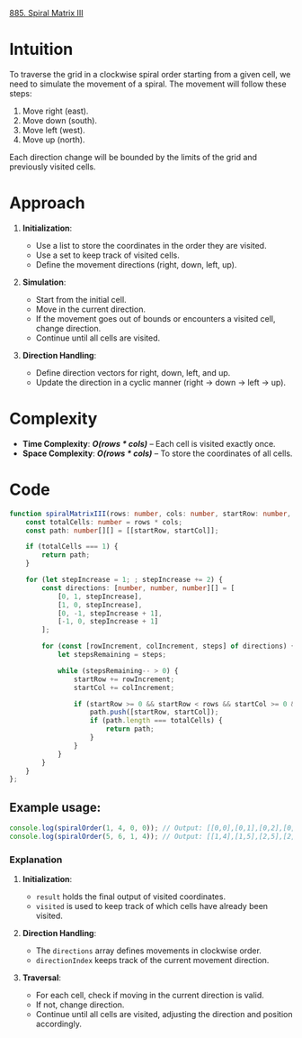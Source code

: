 [885. Spiral Matrix III](https://leetcode.com/problems/spiral-matrix-iii/)

# Intuition

To traverse the grid in a clockwise spiral order starting from a given cell, we need to simulate the movement of a spiral. The movement will follow these steps:
1. Move right (east).
2. Move down (south).
3. Move left (west).
4. Move up (north).

Each direction change will be bounded by the limits of the grid and previously visited cells.

# Approach

1. **Initialization**:
   - Use a list to store the coordinates in the order they are visited.
   - Use a set to keep track of visited cells.
   - Define the movement directions (right, down, left, up).

2. **Simulation**:
   - Start from the initial cell.
   - Move in the current direction.
   - If the movement goes out of bounds or encounters a visited cell, change direction.
   - Continue until all cells are visited.

3. **Direction Handling**:
   - Define direction vectors for right, down, left, and up.
   - Update the direction in a cyclic manner (right → down → left → up).

# Complexity

- **Time Complexity**: ***O(rows * cols)*** – Each cell is visited exactly once.
- **Space Complexity**: ***O(rows * cols)*** – To store the coordinates of all cells.

# Code

```typescript
function spiralMatrixIII(rows: number, cols: number, startRow: number, startCol: number): number[][] {
    const totalCells: number = rows * cols;
    const path: number[][] = [[startRow, startCol]];

    if (totalCells === 1) {
        return path;
    }

    for (let stepIncrease = 1; ; stepIncrease += 2) {
        const directions: [number, number, number][] = [
            [0, 1, stepIncrease],
            [1, 0, stepIncrease],
            [0, -1, stepIncrease + 1],
            [-1, 0, stepIncrease + 1]
        ];

        for (const [rowIncrement, colIncrement, steps] of directions) {
            let stepsRemaining = steps;

            while (stepsRemaining-- > 0) {
                startRow += rowIncrement;
                startCol += colIncrement;

                if (startRow >= 0 && startRow < rows && startCol >= 0 && startCol < cols) {
                    path.push([startRow, startCol]);
                    if (path.length === totalCells) {
                        return path;
                    }
                }
            }
        }
    }
};

```

## Example usage:
```typescript
console.log(spiralOrder(1, 4, 0, 0)); // Output: [[0,0],[0,1],[0,2],[0,3]]
console.log(spiralOrder(5, 6, 1, 4)); // Output: [[1,4],[1,5],[2,5],[2,4],[2,3],[1,3],[0,3],[0,4],[0,5],[3,5],[3,4],[3,3],[3,2],[2,2],[1,2],[0,2],[4,5],[4,4],[4,3],[4,2],[4,1],[3,1],[2,1],[1,1],[0,1],[4,0],[3,0],[2,0],[1,0],[0,0]]
```

### Explanation

1. **Initialization**:
   - `result` holds the final output of visited coordinates.
   - `visited` is used to keep track of which cells have already been visited.

2. **Direction Handling**:
   - The `directions` array defines movements in clockwise order.
   - `directionIndex` keeps track of the current movement direction.

3. **Traversal**:
   - For each cell, check if moving in the current direction is valid.
   - If not, change direction.
   - Continue until all cells are visited, adjusting the direction and position accordingly.